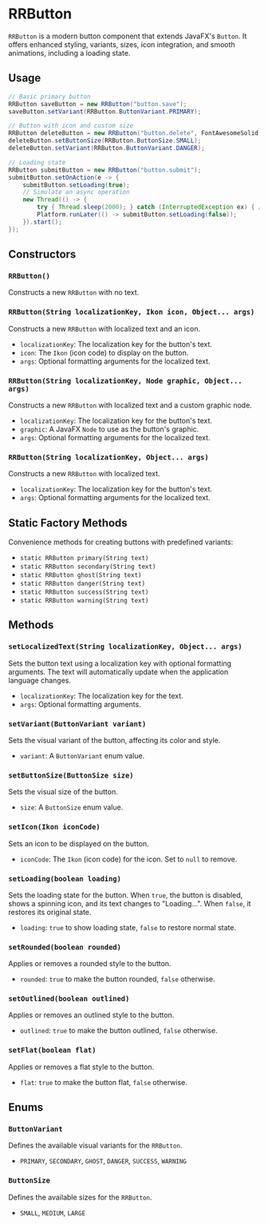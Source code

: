 # RRButton

`RRButton` is a modern button component that extends JavaFX's `Button`. It offers enhanced styling, variants, sizes, icon integration, and smooth animations, including a loading state.

## Usage

```java
// Basic primary button
RRButton saveButton = new RRButton("button.save");
saveButton.setVariant(RRButton.ButtonVariant.PRIMARY);

// Button with icon and custom size
RRButton deleteButton = new RRButton("button.delete", FontAwesomeSolid.TRASH);
deleteButton.setButtonSize(RRButton.ButtonSize.SMALL);
deleteButton.setVariant(RRButton.ButtonVariant.DANGER);

// Loading state
RRButton submitButton = new RRButton("button.submit");
submitButton.setOnAction(e -> {
    submitButton.setLoading(true);
    // Simulate an async operation
    new Thread(() -> {
        try { Thread.sleep(2000); } catch (InterruptedException ex) { /* handle */ }
        Platform.runLater(() -> submitButton.setLoading(false));
    }).start();
});
```

## Constructors

### `RRButton()`

Constructs a new `RRButton` with no text.

### `RRButton(String localizationKey, Ikon icon, Object... args)`

Constructs a new `RRButton` with localized text and an icon.

- `localizationKey`: The localization key for the button's text.
- `icon`: The `Ikon` (icon code) to display on the button.
- `args`: Optional formatting arguments for the localized text.

### `RRButton(String localizationKey, Node graphic, Object... args)`

Constructs a new `RRButton` with localized text and a custom graphic node.

- `localizationKey`: The localization key for the button's text.
- `graphic`: A JavaFX `Node` to use as the button's graphic.
- `args`: Optional formatting arguments for the localized text.

### `RRButton(String localizationKey, Object... args)`

Constructs a new `RRButton` with localized text.

- `localizationKey`: The localization key for the button's text.
- `args`: Optional formatting arguments for the localized text.

## Static Factory Methods

Convenience methods for creating buttons with predefined variants:

- `static RRButton primary(String text)`
- `static RRButton secondary(String text)`
- `static RRButton ghost(String text)`
- `static RRButton danger(String text)`
- `static RRButton success(String text)`
- `static RRButton warning(String text)`

## Methods

### `setLocalizedText(String localizationKey, Object... args)`

Sets the button text using a localization key with optional formatting arguments. The text will automatically update when the application language changes.

- `localizationKey`: The localization key for the text.
- `args`: Optional formatting arguments.

### `setVariant(ButtonVariant variant)`

Sets the visual variant of the button, affecting its color and style.

- `variant`: A `ButtonVariant` enum value.

### `setButtonSize(ButtonSize size)`

Sets the visual size of the button.

- `size`: A `ButtonSize` enum value.

### `setIcon(Ikon iconCode)`

Sets an icon to be displayed on the button.

- `iconCode`: The `Ikon` (icon code) for the icon. Set to `null` to remove.

### `setLoading(boolean loading)`

Sets the loading state for the button. When `true`, the button is disabled, shows a spinning icon, and its text changes to "Loading...". When `false`, it restores its original state.

- `loading`: `true` to show loading state, `false` to restore normal state.

### `setRounded(boolean rounded)`

Applies or removes a rounded style to the button.

- `rounded`: `true` to make the button rounded, `false` otherwise.

### `setOutlined(boolean outlined)`

Applies or removes an outlined style to the button.

- `outlined`: `true` to make the button outlined, `false` otherwise.

### `setFlat(boolean flat)`

Applies or removes a flat style to the button.

- `flat`: `true` to make the button flat, `false` otherwise.

## Enums

### `ButtonVariant`

Defines the available visual variants for the `RRButton`.

- `PRIMARY`, `SECONDARY`, `GHOST`, `DANGER`, `SUCCESS`, `WARNING`

### `ButtonSize`

Defines the available sizes for the `RRButton`.

- `SMALL`, `MEDIUM`, `LARGE`

